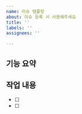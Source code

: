 ```yaml
---
name: 이슈 템플릿
about: 이슈 등록 시 사용해주세요
title: ''
labels: ''
assignees: ''

---
```


## 기능 요약

## 작업 내용

- [ ]
- [ ]
